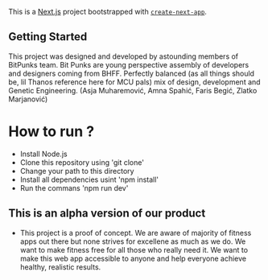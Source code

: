 This is a [Next.js](https://nextjs.org/) project bootstrapped with [`create-next-app`](https://github.com/vercel/next.js/tree/canary/packages/create-next-app).

## Getting Started

This project was designed and developed by astounding members of BitPunks team.
Bit Punks are young perspective assembly of developers and designers coming from BHFF. Perfectly balanced (as all things should be, lil Thanos reference here for MCU pals) mix of design, development and Genetic Engineering.
(Asja Muharemović, Amna Spahić, Faris Begić, Zlatko Marjanović)

# How to run ?

- Install Node.js
- Clone this repository using 'git clone'
- Change your path to this directory
- Install all dependencies usint 'npm install'
- Run the commans 'npm run dev'

## This is an alpha version of our product

- This project is a proof of concept. We are aware of majority of fitness apps out there but none strives for excellene as much as we do. We want to make fitness
  free for all those who really need it. We want to make this web app accessible to anyone and help everyone achieve healthy, realistic results.
